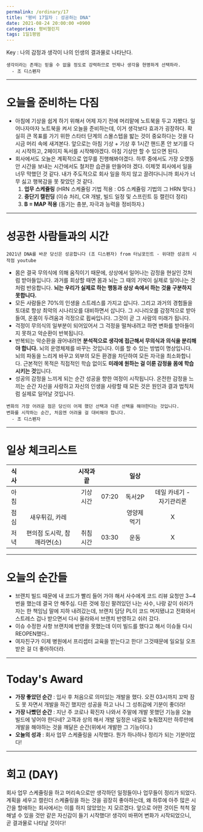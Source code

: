 ```yaml
---
permalink: /ordinary/17
title: "평비 17일차 : 성공하는 DNA"
date: 2021-08-24 20:00:00 +0900
categories: 평비챌린지
tags: 1일1평범
---  
```

Key : 나의 감정과 생각이 나의 인생의 결과물로 나타난다.
```
생각이라는 존재는 믿을 수 없을 정도로 강력하므로 언제나 생각을 현명하게 선택하라.
  - 조 디스펜자
```

---
# 오늘을 준비하는 다짐
- 아침에 기상을 쉽게 하기 위해서 어제 자기 전에 머리맡에 노트북을 두고 자봤다. 일어나자마자 노트북을 켜서 오늘을 준비하는데, 이거 생각보다 효과가 굉장하다. 확실히 큰 목표를 가기 위한 스타터 단계의 스몰스텝을 밟는 것이 중요하다는 것을 다시금 머리 속에 새겨본다. 앞으로는 아침 기상 + 기상 후 1시간 핸드폰 안 보기를 다시 시작하고, 2페이지 독서를 시작해야겠다. 아침 기상만 할 수 있으면 된다.  
- 회사에서도 오늘은 계획적으로 업무를 진행해봐야겠다. 하루 중에서도 가장 오랫동안 시간을 보내는 시간에서도 철저한 습관을 만들어야 겠다. 이제껏 회사에서 일을 너무 막했던 것 같다. 내가 주도적으로 회사 일을 하지 않고 끌려다니니까 회사가 너무 싫고 행복감을 못 찾았던 것 같다.
  1. **업무 스케쥴링** (HRN 스케쥴링 기법 적용 : OS 스케쥴링 기법의 그 HRN 맞다.)
  2. **중단기 캘린딩** (이슈 처리, CR 개발, 빌드 일정 및 스프린트 등 캘린더 정리)
  3. **B = MAP 적용** (동기는 충분, 자극과 능력을 정비하자.)

---
# 성공한 사람들과의 시간
`2021년 DNA를 바꾼 당신은 성공합니다 (조 디스펜자) from 터닝포인트 - 위대한 성공의 시작점 youtube`  
- 몸은 결국 무의식에 의해 움직이기 때문에, 상상에서 일어나는 감정을 현실인 것처럼 받아들입니다. 과거를 회상할 때면 몸과 뇌는 그 때의 기억이 실제로 일어나는 것처럼 반응합니다. **뇌는 우리가 실제로 하는 행동과 상상 속에서 하는 것을 구분하지 못합니다.**
- 모든 사람들은 70%의 인생을 스트레스를 가지고 삽니다. 그리고 과거의 경험들을 토대로 항상 최악의 시나리오를 대비하면서 삽니다. 그 시나리오를 감정적으로 받아들여, 온몸이 두려움과 걱정으로 휩싸입니다. 그것이 곧 그 사람의 미래가 됩니다.
- 걱정이 무의식의 일부분이 되어있어서 그 걱정을 떨쳐내려고 하면 변화를 받아들이지 못하고 악순환이 반복됩니다.
- 반복되는 악순환을 끊어내려면 **분석적으로 생각에 접근해서 무의식과 의식을 분리해야 합니다.** 뇌의 운영체제를 바꾸는 것입니다. 이를 할 수 있는 방법이 명상입니다. 뇌의 파동을 느리게 바꾸고 외부의 모든 환경을 차단하여 모든 자극을 최소화합니다. 근본적인 목적은 직접적인 학습 없이도 **미래에 원하는 걸 이룬 감정을 몸에 학습시키는 것**입니다.
- 성공의 감정을 느끼게 되는 순간 성공을 향한 여정이 시작됩니다. 온전한 감정을 느끼는 순간 자신을 사랑하고 자신의 인생을 사랑할 때 모든 것은 원인과 결과 법칙처럼 실제로 일어날 것입니다.

```
변화의 가장 어려운 점은 당신이 어제 했던 선택과 다른 선택을 해야한다는 것입니다.
변화를 시작하는 순간, 처음엔 어려울 걸 대비해야 합니다.
  - 조 디스펜자
```

---
# 일상 체크리스트

| 식사 |  | 시작과 끝 |  | 일상 |  |
|:----:|:----:|:----:|:----:|:----:|:----:|
| 아침 |  | 기상 시간 | 07:20 | 독서2P | 데일 카네기 - 자기관리론 |
| 점심 | 새우튀김, 카레 |  |  | 영양제 먹기 | X |
| 저녁 | 편의점 도시락, 참깨라면(소) | 취침 시간 | 03:30 | 운동 | X |

---
# 오늘의 순간들
- 브랜치 빌드 때문에 내 코드가 빨리 들어 가야 해서 사수에게 코드 리뷰 요청만 3~4번을 했는데 결국 안 해주심. 다른 것에 정신 팔려있던 나는 사수, 나랑 같이 쉬러가자는 한 책임님 말에 지하 내려갔는데, 브랜치 담당 PL이 코드 머지됐냐고 전화와서 스트레스 겁나 받으면서 다시 올라와서 브랜치 반영하고 쉬러 갔다.  
- 이슈 수정한 사항 브랜치에 반영을 못했는데 이미 빌드를 했다고 해서 이슈들 다시 REOPEN했다..
- 여자친구가 이제 병원에서 프리셉터 교육을 받는다고 한다! 그것때문에 일요일 오프 받은 걸 더 좋아하더라.

---
# Today's Award
- **가장 좋았던 순간** : 입사 후 처음으로 의미있는 개발을 했다. 오전 03시까지 꼬박 잠도 못 자면서 개발을 하긴 했지만 성공을 하고 나니 그 성취감에 기분이 좋더라!
- **가장 나빴던 순간** : 지난 주 코로나 확진자 나와서 주말에 개발 못했던 기능을 오늘 빌드에 넣어야 한다네? 고객과 상의 해서 개발 일정은 내일로 늦춰졌지만 하루만에 개발을 해야하는 것을 깨달은 순간(위에서 개발한 그 기능이다.)
- **오늘의 성과** : 회사 업무 스케쥴링을 시작했다. 뭔가 하나하나 정리가 되는 기분이었다!

---
# 회고 (DAY)
회사 업무 스케쥴링을 하고 머리속으로만 생각하던 일정들이나 업무들이 정리가 되었다. 계획을 세우고 캘린더 스케쥴링을 하는 것을 굉장히 좋아하는데, 왜 하루에 아주 많은 시간을 할애하는 회사에서는 이를 하지 않았었는 지 모르겠다. 앞으로 어떤 것이든 척척 잘 해낼 수 있을 것만 같은 자신감이 들기 시작했다! 생각이 바뀌어 변화가 시작되었으니, 곧 결과물로 나타날 것이다!